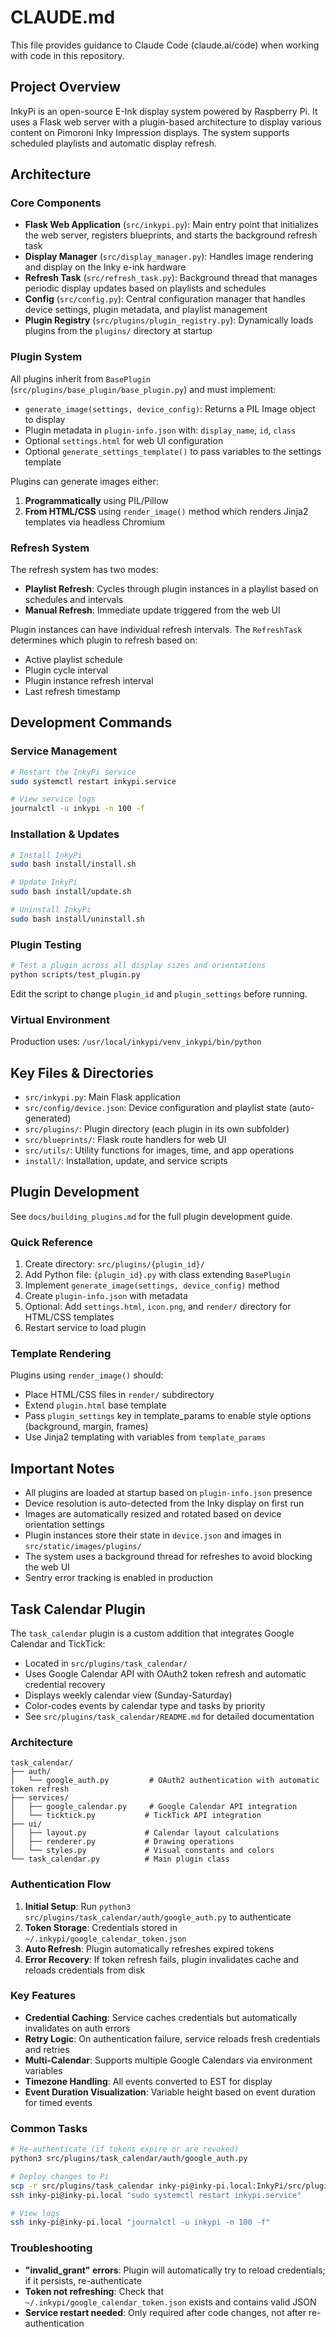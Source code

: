 # CLAUDE.md

This file provides guidance to Claude Code (claude.ai/code) when working with code in this repository.

## Project Overview

InkyPi is an open-source E-Ink display system powered by Raspberry Pi. It uses a Flask web server with a plugin-based architecture to display various content on Pimoroni Inky Impression displays. The system supports scheduled playlists and automatic display refresh.

## Architecture

### Core Components

- **Flask Web Application** (`src/inkypi.py`): Main entry point that initializes the web server, registers blueprints, and starts the background refresh task
- **Display Manager** (`src/display_manager.py`): Handles image rendering and display on the Inky e-ink hardware
- **Refresh Task** (`src/refresh_task.py`): Background thread that manages periodic display updates based on playlists and schedules
- **Config** (`src/config.py`): Central configuration manager that handles device settings, plugin metadata, and playlist management
- **Plugin Registry** (`src/plugins/plugin_registry.py`): Dynamically loads plugins from the `plugins/` directory at startup

### Plugin System

All plugins inherit from `BasePlugin` (`src/plugins/base_plugin/base_plugin.py`) and must implement:
- `generate_image(settings, device_config)`: Returns a PIL Image object to display
- Plugin metadata in `plugin-info.json` with: `display_name`, `id`, `class`
- Optional `settings.html` for web UI configuration
- Optional `generate_settings_template()` to pass variables to the settings template

Plugins can generate images either:
1. **Programmatically** using PIL/Pillow
2. **From HTML/CSS** using `render_image()` method which renders Jinja2 templates via headless Chromium

### Refresh System

The refresh system has two modes:
- **Playlist Refresh**: Cycles through plugin instances in a playlist based on schedules and intervals
- **Manual Refresh**: Immediate update triggered from the web UI

Plugin instances can have individual refresh intervals. The `RefreshTask` determines which plugin to refresh based on:
- Active playlist schedule
- Plugin cycle interval
- Plugin instance refresh interval
- Last refresh timestamp

## Development Commands

### Service Management
```bash
# Restart the InkyPi service
sudo systemctl restart inkypi.service

# View service logs
journalctl -u inkypi -n 100 -f
```

### Installation & Updates
```bash
# Install InkyPi
sudo bash install/install.sh

# Update InkyPi
sudo bash install/update.sh

# Uninstall InkyPi
sudo bash install/uninstall.sh
```

### Plugin Testing
```bash
# Test a plugin across all display sizes and orientations
python scripts/test_plugin.py
```

Edit the script to change `plugin_id` and `plugin_settings` before running.

### Virtual Environment
Production uses: `/usr/local/inkypi/venv_inkypi/bin/python`

## Key Files & Directories

- `src/inkypi.py`: Main Flask application
- `src/config/device.json`: Device configuration and playlist state (auto-generated)
- `src/plugins/`: Plugin directory (each plugin in its own subfolder)
- `src/blueprints/`: Flask route handlers for web UI
- `src/utils/`: Utility functions for images, time, and app operations
- `install/`: Installation, update, and service scripts

## Plugin Development

See `docs/building_plugins.md` for the full plugin development guide.

### Quick Reference
1. Create directory: `src/plugins/{plugin_id}/`
2. Add Python file: `{plugin_id}.py` with class extending `BasePlugin`
3. Implement `generate_image(settings, device_config)` method
4. Create `plugin-info.json` with metadata
5. Optional: Add `settings.html`, `icon.png`, and `render/` directory for HTML/CSS templates
6. Restart service to load plugin

### Template Rendering
Plugins using `render_image()` should:
- Place HTML/CSS files in `render/` subdirectory
- Extend `plugin.html` base template
- Pass `plugin_settings` key in template_params to enable style options (background, margin, frames)
- Use Jinja2 templating with variables from `template_params`

## Important Notes

- All plugins are loaded at startup based on `plugin-info.json` presence
- Device resolution is auto-detected from the Inky display on first run
- Images are automatically resized and rotated based on device orientation settings
- Plugin instances store their state in `device.json` and images in `src/static/images/plugins/`
- The system uses a background thread for refreshes to avoid blocking the web UI
- Sentry error tracking is enabled in production

## Task Calendar Plugin

The `task_calendar` plugin is a custom addition that integrates Google Calendar and TickTick:
- Located in `src/plugins/task_calendar/`
- Uses Google Calendar API with OAuth2 token refresh and automatic credential recovery
- Displays weekly calendar view (Sunday-Saturday)
- Color-codes events by calendar type and tasks by priority
- See `src/plugins/task_calendar/README.md` for detailed documentation

### Architecture
```
task_calendar/
├── auth/
│   └── google_auth.py         # OAuth2 authentication with automatic token refresh
├── services/
│   ├── google_calendar.py     # Google Calendar API integration
│   └── ticktick.py           # TickTick API integration
├── ui/
│   ├── layout.py             # Calendar layout calculations
│   ├── renderer.py           # Drawing operations
│   └── styles.py             # Visual constants and colors
└── task_calendar.py          # Main plugin class
```

### Authentication Flow
1. **Initial Setup**: Run `python3 src/plugins/task_calendar/auth/google_auth.py` to authenticate
2. **Token Storage**: Credentials stored in `~/.inkypi/google_calendar_token.json`
3. **Auto Refresh**: Plugin automatically refreshes expired tokens
4. **Error Recovery**: If token refresh fails, plugin invalidates cache and reloads credentials from disk

### Key Features
- **Credential Caching**: Service caches credentials but automatically invalidates on auth errors
- **Retry Logic**: On authentication failure, service reloads fresh credentials and retries
- **Multi-Calendar**: Supports multiple Google Calendars via environment variables
- **Timezone Handling**: All events converted to EST for display
- **Event Duration Visualization**: Variable height based on event duration for timed events

### Common Tasks
```bash
# Re-authenticate (if tokens expire or are revoked)
python3 src/plugins/task_calendar/auth/google_auth.py

# Deploy changes to Pi
scp -r src/plugins/task_calendar inky-pi@inky-pi.local:InkyPi/src/plugins/
ssh inky-pi@inky-pi.local "sudo systemctl restart inkypi.service"

# View logs
ssh inky-pi@inky-pi.local "journalctl -u inkypi -n 100 -f"
```

### Troubleshooting
- **"invalid_grant" errors**: Plugin will automatically try to reload credentials; if it persists, re-authenticate
- **Token not refreshing**: Check that `~/.inkypi/google_calendar_token.json` exists and contains valid JSON
- **Service restart needed**: Only required after code changes, not after re-authentication
